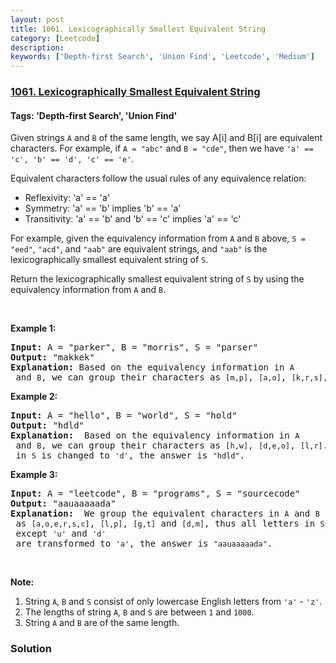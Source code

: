 ```yaml
---
layout: post
title: 1061. Lexicographically Smallest Equivalent String
category: [Leetcode]
description: 
keywords: ['Depth-first Search', 'Union Find', 'Leetcode', 'Medium']
---
```

### [1061. Lexicographically Smallest Equivalent String](https://leetcode.com/problems/lexicographically-smallest-equivalent-string)

#### Tags: 'Depth-first Search', 'Union Find'

<div class="content__u3I1 question-content__JfgR"><div><p>Given strings <code>A</code> and <code>B</code> of the same length, we say A[i] and B[i] are equivalent characters. For example, if <code>A = "abc"</code> and <code>B = "cde"</code>, then we have <code>'a' == 'c', 'b' == 'd', 'c' == 'e'</code>.</p>
<p>Equivalent characters follow the usual rules of any equivalence relation:</p>
<ul>
<li>Reflexivity: 'a' == 'a'</li>
<li>Symmetry: 'a' == 'b' implies 'b' == 'a'</li>
<li>Transitivity: 'a' == 'b' and 'b' == 'c' implies 'a' == 'c'</li>
</ul>
<p>For example, given the equivalency information from <code>A</code> and <code>B</code> above, <code>S = "eed"</code>, <code>"acd"</code>, and <code>"aab"</code> are equivalent strings, and <code>"aab"</code> is the lexicographically smallest equivalent string of <code>S</code>.</p>
<p>Return the lexicographically smallest equivalent string of <code>S</code> by using the equivalency information from <code>A</code> and <code>B</code>.</p>
<p> </p>
<p><strong>Example 1:</strong></p>
<pre><strong>Input: </strong>A = <span id="example-input-1-1">"parker"</span>, B = <span id="example-input-1-2">"morris"</span>, S = <span id="example-input-1-3">"parser"</span>
<strong>Output: </strong><span id="example-output-1">"makkek"</span>
<strong>Explanation:</strong> Based on the equivalency information in <code>A</code> and <code>B</code>, we can group their characters as <code>[m,p]</code>, <code>[a,o]</code>, <code>[k,r,s]</code>, <code>[e,i]</code>. The characters in each group are equivalent and sorted in lexicographical order. So the answer is <code>"makkek"</code>.
</pre>
<p><strong>Example 2:</strong></p>
<pre><strong>Input: </strong>A = <span id="example-input-2-1">"hello"</span>, B = <span id="example-input-2-2">"world"</span>, S = <span id="example-input-2-3">"hold"</span>
<strong>Output: </strong><span id="example-output-2">"hdld"</span>
<strong>Explanation: </strong> Based on the equivalency information in <code>A</code> and <code>B</code>, we can group their characters as <code>[h,w]</code>, <code>[d,e,o]</code>, <code>[l,r]</code>. So only the second letter <code>'o'</code> in <code>S</code> is changed to <code>'d'</code>, the answer is <code>"hdld"</code>.
</pre>
<p><strong>Example 3:</strong></p>
<pre><strong>Input: </strong>A = <span id="example-input-3-1">"leetcode"</span>, B = <span id="example-input-3-2">"programs"</span>, S = <span id="example-input-3-3">"sourcecode"</span>
<strong>Output: </strong><span id="example-output-3">"aauaaaaada"</span>
<strong>Explanation: </strong> We group the equivalent characters in <code>A</code> and <code>B</code> as <code>[a,o,e,r,s,c]</code>, <code>[l,p]</code>, <code>[g,t]</code> and <code>[d,m]</code>, thus all letters in <code>S</code> except <code>'u'</code> and <code>'d'</code> are transformed to <code>'a'</code>, the answer is <code>"aauaaaaada"</code>.
</pre>
<p> </p>
<p><strong>Note:</strong></p>
<ol>
<li>String <code>A</code>, <code>B</code> and <code>S</code> consist of only lowercase English letters from <code>'a'</code> - <code>'z'</code>.</li>
<li>The lengths of string <code>A</code>, <code>B</code> and <code>S</code> are between <code>1</code> and <code>1000</code>.</li>
<li>String <code>A</code> and <code>B</code> are of the same length.</li>
</ol></div></div>

### Solution
